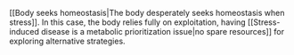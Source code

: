[[Body seeks homeostasis|The body desperately seeks homeostasis when stress]]. In this case, the body relies fully on exploitation, having [[Stress-induced disease is a metabolic prioritization issue|no spare resources]] for exploring alternative strategies.